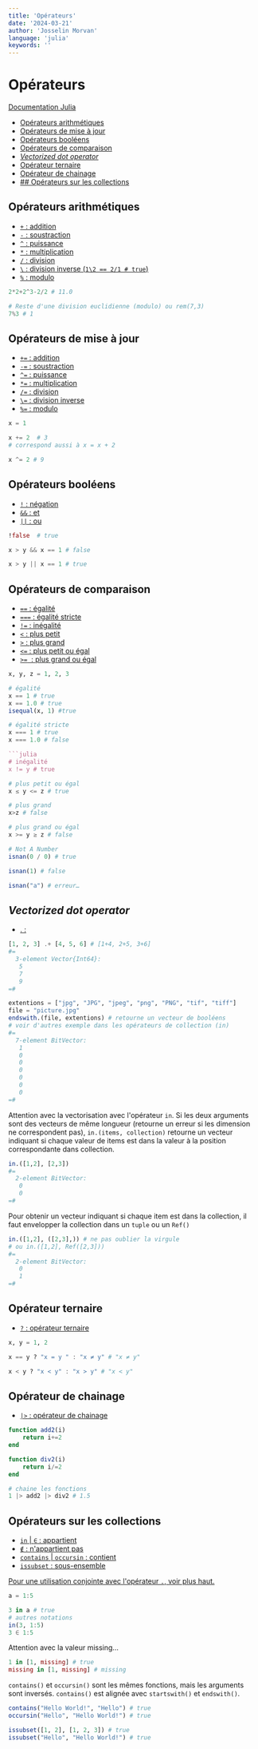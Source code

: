 ```yaml
---
title: 'Opérateurs'
date: '2024-03-21'
author: 'Josselin Morvan'
language: 'julia'
keywords: ''
---
```


# Opérateurs
[Documentation Julia](https://docs.julialang.org/en/v1/manual/mathematical-operations/)

- [Opérateurs arithmétiques](#operateurs-arithmetiques)
- [Opérateurs de mise à jour](#operateurs-de-mise-a-jour)
- [Opérateurs booléens](#operateurs-booleens)
- [Opérateurs de comparaison](#operateurs-de-comparaison)
- [_Vectorized dot operator_](#dot-operator)
- [Opérateur ternaire](#operateur-ternaire)
- [Opérateur de chainage](#operateur-de-chainage)
- [## Opérateurs sur les collections](#operateurs-sur-les-collections)

## Opérateurs arithmétiques <a id="operateurs-arithmetiques" href=""/>
- `+` : addition
- `-` : soustraction
- `^` : puissance
- `*` : multiplication
- `/` : division
- `\` : division inverse (`1\2 == 2/1 # true`)
- `%` : modulo

```julia
2*2+2^3-2/2 # 11.0
```

```julia
# Reste d'une division euclidienne (modulo) ou rem(7,3)
7%3 # 1
```

## Opérateurs de mise à jour <a id="operateurs-de-mise-a-jour" href=""/>

- `+=` : addition
- `-=` : soustraction
- `^=` : puissance
- `*=` : multiplication
- `/=` : division
- `\=` : division inverse
- `%=` : modulo

```julia
x = 1

x += 2  # 3
# correspond aussi à x = x + 2

x ^= 2 # 9
```

## Opérateurs booléens <a id="operateurs-booleens" href=""/>

- `!` : négation
- `&&` : et
- `||` : ou

```julia
!false  # true

x > y && x == 1 # false

x > y || x == 1 # true
```

## Opérateurs de comparaison <a id="operateurs-de-comparaison" href=""/>
- `==` : égalité
- `===` : égalité stricte
- `!=` : inégalité
- `<` : plus petit
- `>` : plus grand
- `<=` : plus petit ou égal
- `>=`  : plus grand ou égal
```julia
x, y, z = 1, 2, 3

# égalité
x == 1 # true
x == 1.0 # true
isequal(x, 1) #true
```

```julia
# égalité stricte
x === 1 # true
x === 1.0 # false

```julia
# inégalité
x != y # true
```

```julia
# plus petit ou égal
x ≤ y <= z # true

# plus grand
x>z # false

# plus grand ou égal
x >= y ≥ z # false

# Not A Number
isnan(0 / 0) # true

isnan(1) # false

isnan("a") # erreur…
```
     
## _Vectorized dot operator_ <a id="dot-operator" href=""/>
- . : 
```julia
[1, 2, 3] .+ [4, 5, 6] # [1+4, 2+5, 3+6]
#=  
  3-element Vector{Int64}:
   5
   7
   9
=#
```

```julia
extentions = ["jpg", "JPG", "jpeg", "png", "PNG", "tif", "tiff"]
file = "picture.jpg"
endswith.(file, extentions) # retourne un vecteur de booléens
# voir d'autres exemple dans les opérateurs de collection (in)   
#=
  7-element BitVector:
   1
   0
   0
   0
   0
   0
   0
=#
```

Attention avec la vectorisation avec l'opérateur `in`. Si les deux arguments sont des vecteurs de même longueur (retourne un erreur si les dimension ne correspondent pas), `in.(items, collection)` retourne un vecteur indiquant si chaque valeur de items est dans la valeur à la position correspondante dans collection.

```julia
in.([1,2], [2,3])
#=     
  2-element BitVector:
   0
   0
=#
```

Pour obtenir un vecteur indiquant si chaque item est dans la collection, il faut envelopper la collection dans un `tuple` ou un `Ref()`

```julia
in.([1,2], ([2,3],)) # ne pas oublier la virgule
# ou in.([1,2], Ref([2,3]))
#=     
  2-element BitVector:
   0
   1
=#
```

## Opérateur ternaire <a id="operateur-ternaire" href=""/>
- `?` : opérateur ternaire
```julia
x, y = 1, 2

x == y ? "x = y " : "x ≠ y" # "x ≠ y"

x < y ? "x < y" : "x > y" # "x < y"
```

## Opérateur de chainage <a id="operateur-de-chainage" href=""/>
- `|>` : opérateur de chainage
```julia
function add2(i)
    return i+=2
end

function div2(i)
    return i/=2
end

# chaine les fonctions
1 |> add2 |> div2 # 1.5
```

## Opérateurs sur les collections <a id="operateurs-sur-les-collections" href=""/>
- `in` | `∈` : appartient
- `∉` : n'appartient pas
- `contains` | `occursin` : contient
- `issubset` : sous-ensemble

Pour une utilisation conjointe avec l'opérateur `.`, voir plus haut.

```julia
a = 1:5

3 in a # true
# autres notations 
in(3, 1:5)
3 ∈ 1:5
```

Attention avec la valeur missing…
```julia
1 in [1, missing] # true
missing in [1, missing] # missing
```

`contains()` et `occursin()` sont les mêmes fonctions, mais les arguments sont inversés. `contains()` est alignée avec `startswith()` et `endswith()`.
```julia
contains("Hello World!", "Hello") # true
occursin("Hello", "Hello World!") # true

issubset([1, 2], [1, 2, 3]) # true
issubset("Hello", "Hello World!") # true
```

